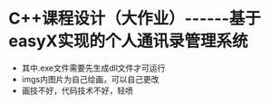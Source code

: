 # C++课程设计（大作业）------基于easyX实现的个人通讯录管理系统
- 其中.exe文件需要先生成dll文件才可运行
- imgs内图片为自己绘画，可以自己更改
- 画技不好，代码技术不好，轻喷

